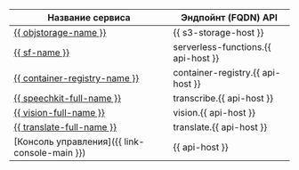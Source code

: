 

| Название сервиса | Эндпойнт (FQDN) API |
| --- | --- |
| [{{ objstorage-name }}](../../storage/index.yaml) | {{ s3-storage-host }} | 
| [{{ sf-name }}](../../functions/index.yaml) | serverless-functions.{{ api-host }} |
| [{{ container-registry-name }}](../../container-registry/index.yaml) | container-registry.{{ api-host }} |
| [{{ speechkit-full-name }}](../../speechkit/index.yaml) | transcribe.{{ api-host }} |
| [{{ vision-full-name }}](../../vision/index.yaml) | vision.{{ api-host }} |
| [{{ translate-full-name }}](../../translate/index.yaml) | translate.{{ api-host }} | 
| [Консоль управления]({{ link-console-main }}) | {{ api-host }} |


